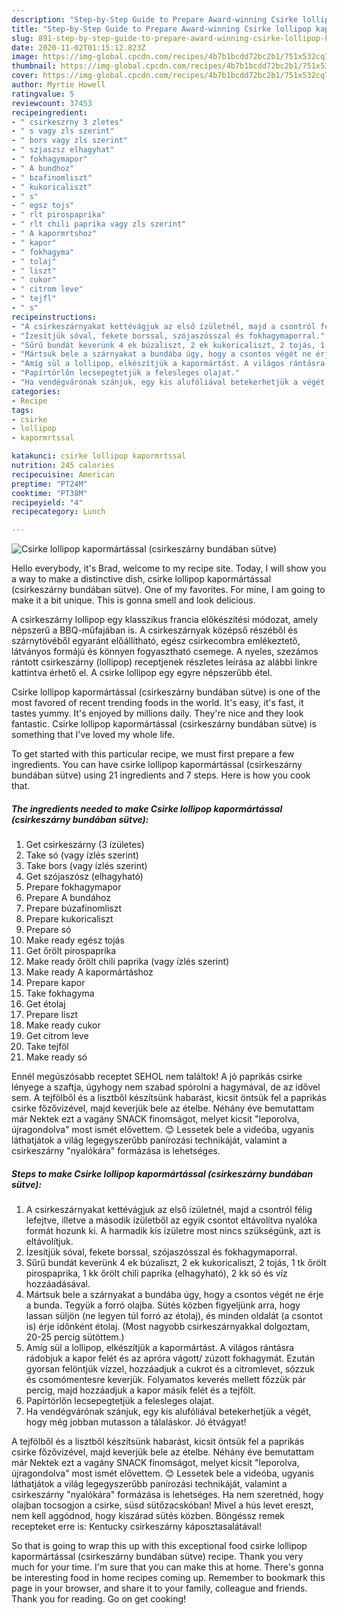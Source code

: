 ```yaml
---
description: "Step-by-Step Guide to Prepare Award-winning Csirke lollipop kapormártással (csirkeszárny bundában sütve)"
title: "Step-by-Step Guide to Prepare Award-winning Csirke lollipop kapormártással (csirkeszárny bundában sütve)"
slug: 891-step-by-step-guide-to-prepare-award-winning-csirke-lollipop-kapormartassal-csirkeszarny-bundaban-sutve
date: 2020-11-02T01:15:12.823Z
image: https://img-global.cpcdn.com/recipes/4b7b1bcdd72bc2b1/751x532cq70/csirke-lollipop-kapormartassal-csirkeszarny-bundaban-sutve-recept-foto.jpg
thumbnail: https://img-global.cpcdn.com/recipes/4b7b1bcdd72bc2b1/751x532cq70/csirke-lollipop-kapormartassal-csirkeszarny-bundaban-sutve-recept-foto.jpg
cover: https://img-global.cpcdn.com/recipes/4b7b1bcdd72bc2b1/751x532cq70/csirke-lollipop-kapormartassal-csirkeszarny-bundaban-sutve-recept-foto.jpg
author: Myrtie Howell
ratingvalue: 5
reviewcount: 37453
recipeingredient:
- " csirkeszrny 3 zletes"
- " s vagy zls szerint"
- " bors vagy zls szerint"
- " szjaszsz elhagyhat"
- " fokhagymapor"
- " A bundhoz"
- " bzafinomliszt"
- " kukoricaliszt"
- " s"
- " egsz tojs"
- " rlt pirospaprika"
- " rlt chili paprika vagy zls szerint"
- " A kapormrtshoz"
- " kapor"
- " fokhagyma"
- " tolaj"
- " liszt"
- " cukor"
- " citrom leve"
- " tejfl"
- " s"
recipeinstructions:
- "A csirkeszárnyakat kettévágjuk az első ízületnél, majd a csontról félig lefejtve, illetve a második ízületből az egyik csontot eltávolítva nyalóka formát hozunk ki. A harmadik kis ízületre most nincs szükségünk, azt is eltávolítjuk."
- "Ízesítjük sóval, fekete borssal, szójaszósszal és fokhagymaporral."
- "Sűrű bundát keverünk 4 ek búzaliszt, 2 ek kukoricaliszt, 2 tojás, 1 tk őrölt pirospaprika, 1 kk őrölt chili paprika (elhagyható), 2 kk só és víz hozzáadásával."
- "Mártsuk bele a szárnyakat a bundába úgy, hogy a csontos végét ne érje a bunda. Tegyük a forró olajba. Sütés közben figyeljünk arra, hogy lassan süljön (ne legyen túl forró az étolaj), és minden oldalát (a csontot is) érje időnként étolaj. (Most nagyobb csirkeszárnyakkal dolgoztam, 20-25 percig sütöttem.)"
- "Amíg sül a lollipop, elkészítjük a kapormártást. A világos rántásra rádobjuk a kapor felét és az apróra vágott/ zúzott fokhagymát. Ezután gyorsan felöntjük vízzel, hozzáadjuk a cukrot és a citromlevet, sózzuk és csomómentesre keverjük. Folyamatos keverés mellett főzzük pár percig, majd hozzáadjuk a kapor másik felét és a tejfölt."
- "Papírtörlőn lecsepegtetjük a felesleges olajat."
- "Ha vendégvárónak szánjuk, egy kis alufóliával betekerhetjük a végét, hogy még jobban mutasson a tálaláskor. Jó étvágyat!"
categories:
- Recipe
tags:
- csirke
- lollipop
- kapormrtssal

katakunci: csirke lollipop kapormrtssal 
nutrition: 245 calories
recipecuisine: American
preptime: "PT24M"
cooktime: "PT38M"
recipeyield: "4"
recipecategory: Lunch

---
```



![Csirke lollipop kapormártással (csirkeszárny bundában sütve)](https://img-global.cpcdn.com/recipes/4b7b1bcdd72bc2b1/751x532cq70/csirke-lollipop-kapormartassal-csirkeszarny-bundaban-sutve-recept-foto.jpg)

Hello everybody, it's Brad, welcome to my recipe site. Today, I will show you a way to make a distinctive dish, csirke lollipop kapormártással (csirkeszárny bundában sütve). One of my favorites. For mine, I am going to make it a bit unique. This is gonna smell and look delicious.

A csirkeszárny lollipop egy klasszikus francia előkészítési módozat, amely népszerű a BBQ-műfajában is. A csirkeszárnyak középső részéből és szárnytövéből egyaránt előállítható, egész csirkecombra emlékeztető, látványos formájú és könnyen fogyasztható csemege. A nyeles, szezámos rántott csirkeszárny (lollipop) receptjenek részletes leírása az alábbi linkre kattintva érhető el. A csirke lollipop egy egyre népszerűbb étel.

Csirke lollipop kapormártással (csirkeszárny bundában sütve) is one of the most favored of recent trending foods in the world. It's easy, it's fast, it tastes yummy. It's enjoyed by millions daily. They're nice and they look fantastic. Csirke lollipop kapormártással (csirkeszárny bundában sütve) is something that I've loved my whole life.


To get started with this particular recipe, we must first prepare a few ingredients. You can have csirke lollipop kapormártással (csirkeszárny bundában sütve) using 21 ingredients and 7 steps. Here is how you cook that.

<!--inarticleads1-->

##### The ingredients needed to make Csirke lollipop kapormártással (csirkeszárny bundában sütve):

1. Get  csirkeszárny (3 ízületes)
1. Take  só (vagy ízlés szerint)
1. Take  bors (vagy ízlés szerint)
1. Get  szójaszósz (elhagyható)
1. Prepare  fokhagymapor
1. Prepare  A bundához
1. Prepare  búzafinomliszt
1. Prepare  kukoricaliszt
1. Prepare  só
1. Make ready  egész tojás
1. Get  őrölt pirospaprika
1. Make ready  őrölt chili paprika (vagy ízlés szerint)
1. Make ready  A kapormártáshoz
1. Prepare  kapor
1. Take  fokhagyma
1. Get  étolaj
1. Prepare  liszt
1. Make ready  cukor
1. Get  citrom leve
1. Take  tejföl
1. Make ready  só


Ennél megúszósabb receptet SEHOL nem találtok! A jó paprikás csirke lényege a szaftja, úgyhogy nem szabad spórolni a hagymával, de az idővel sem. A tejfölből és a lisztből készítsünk habarást, kicsit öntsük fel a paprikás csirke főzővizével, majd keverjük bele az ételbe. Néhány éve bemutattam már Nektek ezt a vagány SNACK finomságot, melyet kicsit &#34;leporolva, újragondolva&#34; most ismét elővettem. 😊 Lessetek bele a videóba, ugyanis láthatjátok a világ legegyszerűbb panírozási technikáját, valamint a csirkeszárny &#34;nyalókára&#34; formázása is lehetséges. 

<!--inarticleads2-->

##### Steps to make Csirke lollipop kapormártással (csirkeszárny bundában sütve):

1. A csirkeszárnyakat kettévágjuk az első ízületnél, majd a csontról félig lefejtve, illetve a második ízületből az egyik csontot eltávolítva nyalóka formát hozunk ki. A harmadik kis ízületre most nincs szükségünk, azt is eltávolítjuk.
1. Ízesítjük sóval, fekete borssal, szójaszósszal és fokhagymaporral.
1. Sűrű bundát keverünk 4 ek búzaliszt, 2 ek kukoricaliszt, 2 tojás, 1 tk őrölt pirospaprika, 1 kk őrölt chili paprika (elhagyható), 2 kk só és víz hozzáadásával.
1. Mártsuk bele a szárnyakat a bundába úgy, hogy a csontos végét ne érje a bunda. Tegyük a forró olajba. Sütés közben figyeljünk arra, hogy lassan süljön (ne legyen túl forró az étolaj), és minden oldalát (a csontot is) érje időnként étolaj. (Most nagyobb csirkeszárnyakkal dolgoztam, 20-25 percig sütöttem.)
1. Amíg sül a lollipop, elkészítjük a kapormártást. A világos rántásra rádobjuk a kapor felét és az apróra vágott/ zúzott fokhagymát. Ezután gyorsan felöntjük vízzel, hozzáadjuk a cukrot és a citromlevet, sózzuk és csomómentesre keverjük. Folyamatos keverés mellett főzzük pár percig, majd hozzáadjuk a kapor másik felét és a tejfölt.
1. Papírtörlőn lecsepegtetjük a felesleges olajat.
1. Ha vendégvárónak szánjuk, egy kis alufóliával betekerhetjük a végét, hogy még jobban mutasson a tálaláskor. Jó étvágyat!


A tejfölből és a lisztből készítsünk habarást, kicsit öntsük fel a paprikás csirke főzővizével, majd keverjük bele az ételbe. Néhány éve bemutattam már Nektek ezt a vagány SNACK finomságot, melyet kicsit &#34;leporolva, újragondolva&#34; most ismét elővettem. 😊 Lessetek bele a videóba, ugyanis láthatjátok a világ legegyszerűbb panírozási technikáját, valamint a csirkeszárny &#34;nyalókára&#34; formázása is lehetséges. Ha nem szeretnéd, hogy olajban tocsogjon a csirke, süsd sütőzacskóban! Mivel a hús levet ereszt, nem kell aggódnod, hogy kiszárad sütés közben. Böngéssz remek recepteket erre is: Kentucky csirkeszárny káposztasalátával! 

So that is going to wrap this up with this exceptional food csirke lollipop kapormártással (csirkeszárny bundában sütve) recipe. Thank you very much for your time. I'm sure that you can make this at home. There's gonna be interesting food in home recipes coming up. Remember to bookmark this page in your browser, and share it to your family, colleague and friends. Thank you for reading. Go on get cooking!

